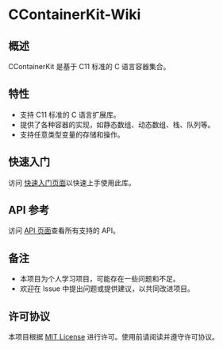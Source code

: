 # CContainerKit-Wiki

## 概述

CContainerKit 是基于 C11 标准的 C 语言容器集合。

## 特性

- 支持 C11 标准的 C 语言扩展库。
- 提供了各种容器的实现，如静态数组、动态数组、栈、队列等。
- 支持任意类型变量的存储和操作。

## 快速入门

访问 [快速入门页面](quickstart/index.md)以快速上手使用此库。

## API 参考

访问 [API 页面](apis/index.md)查看所有支持的 API。

## 备注

- 本项目为个人学习项目，可能存在一些问题和不足。
- 欢迎在 Issue 中提出问题或提供建议，以共同改进项目。

## 许可协议

本项目根据 [MIT License](https://github.com/CatIsNotFound/CContainerKit/blob/master/LICENSE) 进行许可。使用前请阅读并遵守许可协议。

